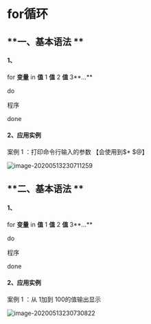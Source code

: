 #  **for循环**

 

## **一、基本语法 **

####  1、

for **变量** 	in	 **值** 1 **值** 2 **值** 3**…**

do 

程序

done

 

#### 2、应用实例

案例 1 ：打印命令行输入的参数 【会使用到$* $@】

![image-20200513230711259](https://gitee.com/BlacksJack/picture-bed/raw/master/img/20200910183516.png)



## **二、基本语法 **

####  1、

for **变量** 		in 	 **值** 1 **值** 2 **值** 3**…**

do 

程序

done

 

#### 2、应用实例

案例 1 ：从 1加到 100的值输出显示

![image-20200513230730822](https://gitee.com/BlacksJack/picture-bed/raw/master/img/20200910183517.png)